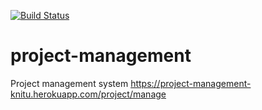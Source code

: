 [![Build Status](https://travis-ci.org/alexsv95/project-management.svg?branch=master)](https://travis-ci.org/alexsv95/project-management)
# project-management
Project management system
https://project-management-knitu.herokuapp.com/project/manage
